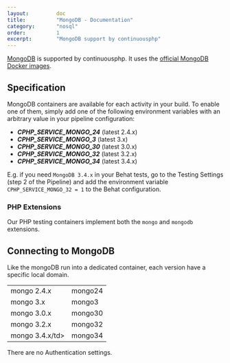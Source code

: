 ```yaml
---
layout:         doc
title:          "MongoDB - Documentation"
category:       "nosql"
order:          1
excerpt:        "MongoDB support by continuousphp"
---
```

[MongoDB](https://www.mongodb.org/) is supported by continuousphp. It uses the [official MongoDB Docker images](https://hub.docker.com/_/mongo/).

## Specification 

MongoDB containers are available for each activity in your build. To enable one of them, simply add one of the following
environment variables with an arbitrary value in your pipeline configuration:

* ***CPHP_SERVICE_MONGO_24*** (latest 2.4.x)
* ***CPHP_SERVICE_MONGO_3*** (latest 3.x)
* ***CPHP_SERVICE_MONGO_30*** (latest 3.0.x)
* ***CPHP_SERVICE_MONGO_32*** (latest 3.2.x)
* ***CPHP_SERVICE_MONGO_34*** (latest 3.4.x)

E.g. if you need `MongoDB 3.4.x` in your Behat tests, go to the Testing Settings (step 2 of the Pipeline) and add the
environment variable `CPHP_SERVICE_MONGO_32 = 1` to the Behat configuration.

### PHP Extensions

Our PHP testing containers implement both the `mongo` and `mongodb` extensions.

## Connecting to MongoDB

Like the mongoDB run into a dedicated container, each version have a specific local domain.

<table>
  <tr>
    <td>mongo 2.4.x</td><td>mongo24</td> 
  </tr> 
  <tr>
    <td>mongo 3.x</td><td>mongo3</td> 
  </tr> 
  <tr>
    <td>mongo 3.0.x</td><td>mongo30</td> 
  </tr> 
  <tr>
    <td>mongo 3.2.x</td><td>mongo32</td> 
  </tr> 
  <tr>
    <td>mongo 3.4.x/td><td>mongo34</td> 
  </tr> 
</table>

There are no Authentication settings.
